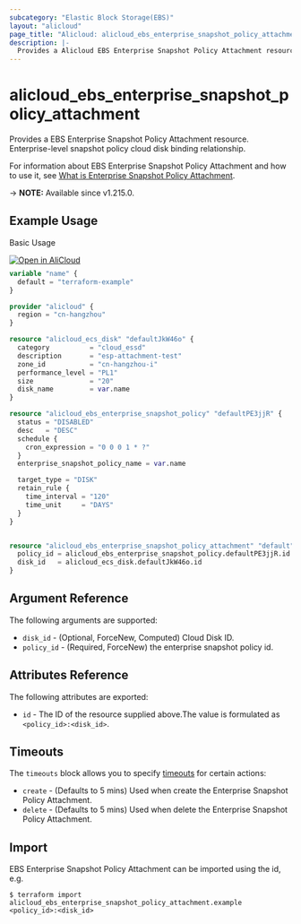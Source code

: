 ```yaml
---
subcategory: "Elastic Block Storage(EBS)"
layout: "alicloud"
page_title: "Alicloud: alicloud_ebs_enterprise_snapshot_policy_attachment"
description: |-
  Provides a Alicloud EBS Enterprise Snapshot Policy Attachment resource.
---
```


# alicloud_ebs_enterprise_snapshot_policy_attachment

Provides a EBS Enterprise Snapshot Policy Attachment resource. Enterprise-level snapshot policy cloud disk binding relationship.

For information about EBS Enterprise Snapshot Policy Attachment and how to use it, see [What is Enterprise Snapshot Policy Attachment](https://www.alibabacloud.com/help/en/).

-> **NOTE:** Available since v1.215.0.

## Example Usage

Basic Usage

<div style="display: block;margin-bottom: 40px;"><div class="oics-button" style="float: right;position: absolute;margin-bottom: 10px;">
  <a href="https://api.aliyun.com/api-tools/terraform?resource=alicloud_ebs_enterprise_snapshot_policy_attachment&exampleId=643a03f0-92b5-eeec-e55c-ee20a6897859d54529ba&activeTab=example&spm=docs.r.ebs_enterprise_snapshot_policy_attachment.0.643a03f092&intl_lang=EN_US" target="_blank">
    <img alt="Open in AliCloud" src="https://img.alicdn.com/imgextra/i1/O1CN01hjjqXv1uYUlY56FyX_!!6000000006049-55-tps-254-36.svg" style="max-height: 44px; max-width: 100%;">
  </a>
</div></div>

```terraform
variable "name" {
  default = "terraform-example"
}

provider "alicloud" {
  region = "cn-hangzhou"
}

resource "alicloud_ecs_disk" "defaultJkW46o" {
  category          = "cloud_essd"
  description       = "esp-attachment-test"
  zone_id           = "cn-hangzhou-i"
  performance_level = "PL1"
  size              = "20"
  disk_name         = var.name
}

resource "alicloud_ebs_enterprise_snapshot_policy" "defaultPE3jjR" {
  status = "DISABLED"
  desc   = "DESC"
  schedule {
    cron_expression = "0 0 0 1 * ?"
  }
  enterprise_snapshot_policy_name = var.name

  target_type = "DISK"
  retain_rule {
    time_interval = "120"
    time_unit     = "DAYS"
  }
}


resource "alicloud_ebs_enterprise_snapshot_policy_attachment" "default" {
  policy_id = alicloud_ebs_enterprise_snapshot_policy.defaultPE3jjR.id
  disk_id   = alicloud_ecs_disk.defaultJkW46o.id
}
```

## Argument Reference

The following arguments are supported:
* `disk_id` - (Optional, ForceNew, Computed) Cloud Disk ID.
* `policy_id` - (Required, ForceNew) the enterprise snapshot policy id.

## Attributes Reference

The following attributes are exported:
* `id` - The ID of the resource supplied above.The value is formulated as `<policy_id>:<disk_id>`.

## Timeouts

The `timeouts` block allows you to specify [timeouts](https://www.terraform.io/docs/configuration-0-11/resources.html#timeouts) for certain actions:
* `create` - (Defaults to 5 mins) Used when create the Enterprise Snapshot Policy Attachment.
* `delete` - (Defaults to 5 mins) Used when delete the Enterprise Snapshot Policy Attachment.

## Import

EBS Enterprise Snapshot Policy Attachment can be imported using the id, e.g.

```shell
$ terraform import alicloud_ebs_enterprise_snapshot_policy_attachment.example <policy_id>:<disk_id>
```